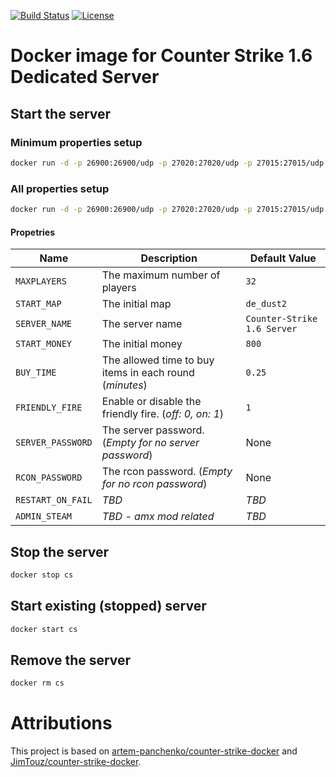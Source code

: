 [![Build Status](https://travis-ci.org/JimTouz/counter-strike-docker.svg?branch=master)](https://travis-ci.org/JimTouz/counter-strike-docker)
[![License](https://img.shields.io/badge/License-Apache%202.0-blue.svg)](https://github.com/JimTouz/counter-strike-docker/blob/master/LICENSE)

# Docker image for Counter Strike 1.6 Dedicated Server

## Start the server

### Minimum properties setup

```bash
docker run -d -p 26900:26900/udp -p 27020:27020/udp -p 27015:27015/udp -p 27015:27015 -e ADMIN_STEAM=0:1:1234566 --name cs cs16ds/server:latest
```

### All properties setup
```bash
docker run -d -p 26900:26900/udp -p 27020:27020/udp -p 27015:27015/udp -p 27015:27015 -e MAXPLAYERS=32 -e START_MAP=de_dust2 -e SERVER_NAME="My Server Name" -e START_MONEY=16000 -e BUY_TIME=0.25 -e FRIENDLY_FIRE=1 -e ADMIN_STEAM=0:1:1234566 --name cs cs16ds/server:latest +log
```

#### Propetries

| Name | Description | Default Value |
| --- | --- | --- |
| `MAXPLAYERS` | The maximum number of players | `32` |
| `START_MAP` | The initial map | `de_dust2` |
| `SERVER_NAME` | The server name | `Counter-Strike 1.6 Server` |
| `START_MONEY` | The initial money | `800` |
| `BUY_TIME` | The allowed time to buy items in each round (*minutes*) | `0.25` |
| `FRIENDLY_FIRE` | Enable or disable the friendly fire. (*off: 0, on: 1*) | `1` |
| `SERVER_PASSWORD` | The server password. (*Empty for no server password*) | None |
| `RCON_PASSWORD` | The rcon password. (*Empty for no rcon password*) | None |
| `RESTART_ON_FAIL` | *TBD* | *TBD* |
| `ADMIN_STEAM` | *TBD - amx mod related*| *TBD* |

## Stop the server

```bash
docker stop cs
```

## Start existing (stopped) server

```bash
docker start cs
```

## Remove the server

```bash
docker rm cs
```

# Attributions

This project is based on [artem-panchenko/counter-strike-docker](https://github.com/artem-panchenko/counter-strike-docker) and [JimTouz/counter-strike-docker](https://github.com/JimTouz/counter-strike-docker).
